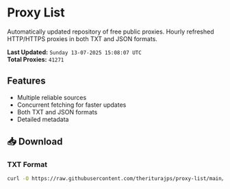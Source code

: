 # Proxy List

Automatically updated repository of free public proxies. Hourly refreshed HTTP/HTTPS proxies in both TXT and JSON formats.

**Last Updated:** `Sunday 13-07-2025 15:08:07 UTC`  
**Total Proxies:** `41271`

## Features
- Multiple reliable sources
- Concurrent fetching for faster updates
- Both TXT and JSON formats
- Detailed metadata

## 📥 Download

### TXT Format
```bash
curl -O https://raw.githubusercontent.com/theriturajps/proxy-list/main/proxies.txt